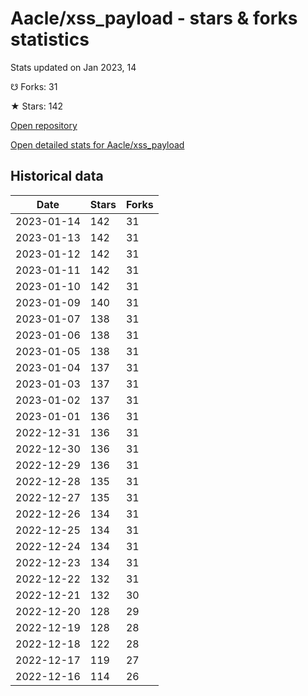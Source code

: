 # Aacle/xss_payload - stars & forks statistics

Stats updated on Jan 2023, 14

☋ Forks: 31

★ Stars: 142

[Open repository](https://github.com/Aacle/xss_payload)

[Open detailed stats for Aacle/xss_payload](https://reviewgithub.com/rep/Aacle/xss_payload)

## Historical data
| Date | Stars | Forks |
|------|-------|-------|
| 2023-01-14 | 142 | 31 | 
| 2023-01-13 | 142 | 31 | 
| 2023-01-12 | 142 | 31 | 
| 2023-01-11 | 142 | 31 | 
| 2023-01-10 | 142 | 31 | 
| 2023-01-09 | 140 | 31 | 
| 2023-01-07 | 138 | 31 | 
| 2023-01-06 | 138 | 31 | 
| 2023-01-05 | 138 | 31 | 
| 2023-01-04 | 137 | 31 | 
| 2023-01-03 | 137 | 31 | 
| 2023-01-02 | 137 | 31 | 
| 2023-01-01 | 136 | 31 | 
| 2022-12-31 | 136 | 31 | 
| 2022-12-30 | 136 | 31 | 
| 2022-12-29 | 136 | 31 | 
| 2022-12-28 | 135 | 31 | 
| 2022-12-27 | 135 | 31 | 
| 2022-12-26 | 134 | 31 | 
| 2022-12-25 | 134 | 31 | 
| 2022-12-24 | 134 | 31 | 
| 2022-12-23 | 134 | 31 | 
| 2022-12-22 | 132 | 31 | 
| 2022-12-21 | 132 | 30 | 
| 2022-12-20 | 128 | 29 | 
| 2022-12-19 | 128 | 28 | 
| 2022-12-18 | 122 | 28 | 
| 2022-12-17 | 119 | 27 | 
| 2022-12-16 | 114 | 26 | 

